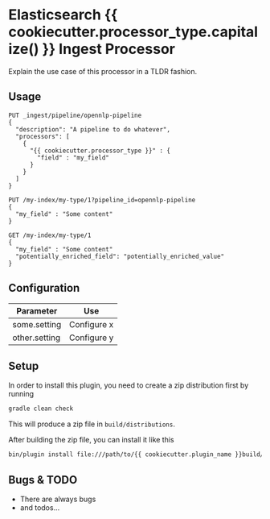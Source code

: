 # Elasticsearch {{ cookiecutter.processor_type.capitalize() }} Ingest Processor

Explain the use case of this processor in a TLDR fashion.

## Usage


```
PUT _ingest/pipeline/opennlp-pipeline
{
  "description": "A pipeline to do whatever",
  "processors": [
    {
      "{{ cookiecutter.processor_type }}" : {
        "field" : "my_field"
      }
    }
  ]
}

PUT /my-index/my-type/1?pipeline_id=opennlp-pipeline
{
  "my_field" : "Some content"
}

GET /my-index/my-type/1
{
  "my_field" : "Some content"
  "potentially_enriched_field": "potentially_enriched_value"
}
```

## Configuration

| Parameter | Use |
| --- | --- |
| some.setting   | Configure x |
| other.setting  | Configure y |

## Setup

In order to install this plugin, you need to create a zip distribution first by running

```bash
gradle clean check
```

This will produce a zip file in `build/distributions`.

After building the zip file, you can install it like this

```bash
bin/plugin install file:///path/to/{{ cookiecutter.plugin_name }}build/distribution/{{ cookiecutter.plugin_name }}-0.0.1-SNAPSHOT.zip
```

## Bugs & TODO

* There are always bugs
* and todos...

